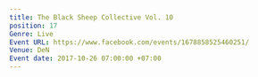 ```yaml
---
title: The Black Sheep Collective Vol. 10
position: 17
Genre: Live
Event URL: https://www.facebook.com/events/1678858525460251/
Venue: DeN
Event date: 2017-10-26 07:00:00 +07:00
---
```


